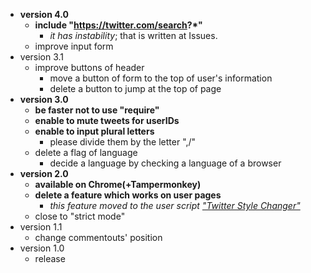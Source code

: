 * __version 4.0__
  - __include "https://twitter.com/search?*"__
    + _it has instability_; that is written at Issues.
  - improve input form
* version 3.1
  - improve buttons of header
    + move a button of form to the top of user's information
    + delete a button to jump at the top of page
* __version 3.0__
  - __be faster not to use "require"__
  - __enable to mute tweets for userIDs__
  - __enable to input plural letters__
    + please divide them by the letter ",/"
  - delete a flag of language
    + decide a language by checking a language of a browser
* __version 2.0__
  - __available on Chrome(+Tampermonkey)__
  - __delete a feature which works on user pages__
    + _this feature moved to the user script ["Twitter Style Changer"](https://github.com/mosaicer/Muting_on_Twitter/blob/master/Twitter_Style_Changer.user.js)_
  - close to "strict mode"
* version 1.1
  - change commentouts' position
* version 1.0
  - release

